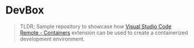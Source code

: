 # DevBox

> TLDR; Sample repository to showcase how [Visual Studio Code Remote - Containers](https://code.visualstudio.com/docs/remote/create-dev-container) extension can be used to create a containerized development environment.
